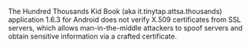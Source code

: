 The Hundred Thousands Kid Book (aka it.tinytap.attsa.thousands) application 1.6.3 for Android does not verify X.509 certificates from SSL servers, which allows man-in-the-middle attackers to spoof servers and obtain sensitive information via a crafted certificate.